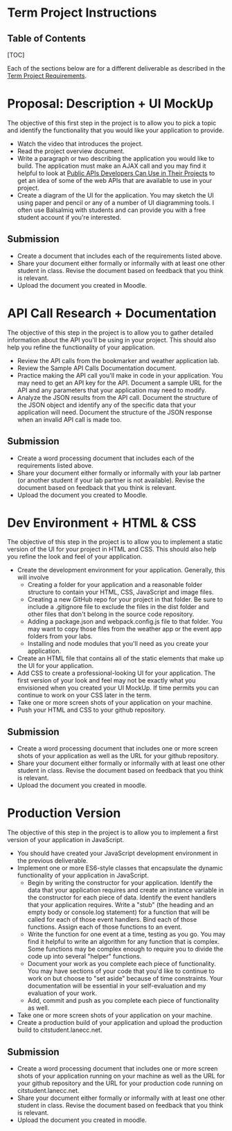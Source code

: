 <h1>Term Project Instructions</h1>

<h2>Table of Contents</h2>

[TOC]

Each of the sections below are for a different deliverable as described in the [Term Project Requirements](CS233JS_ProjectRequirements.html).

# Proposal: Description + UI MockUp

The objective of this first step in the project is to allow you to pick a topic and identify the functionality that you would like your application to provide.

- Watch the video that introduces the project.
- Read the project overview document.
- Write a paragraph or two describing the application you would like to build.  The application must make an AJAX call and you may find it helpful to  look at [Public APIs Developers Can Use in Their Projects](https://www.freecodecamp.org/news/public-apis-for-developers/) to get an idea of some of the web APIs that are available to use in your project.
- Create a diagram of the UI for the application. You may sketch the UI using paper and pencil or any of a number of UI diagramming tools. I often use Balsalmiq with students and can provide you with a free student account if you're interested.

## Submission

- Create a document that includes each of the requirements listed above.
- Share your document either formally or informally with at least one other student in class. Revise the document based on feedback that you think is relevant.
- Upload the document you created in Moodle.

# API Call Research + Documentation

The objective of this step in the project is to allow you to gather detailed information about the API you'll be using in your project. This should also help you refine the functionality of your application.

- Review the API calls from the bookmarker and weather application lab.
- Review the Sample API Calls Documentation document.
- Practice making the API call you'll make in code in your application. You may need to get an API key for the API. Document a sample URL for the API  and any parameters that your application may need to modify.
- Analyze the JSON results from the API call. Document the structure of the JSON object and identify any of the specific data that your application will need. Document the structure of the JSON response when an invalid API  call is made too.

## Submission

- Create a word processing document that includes each of the requirements listed above.
- Share your document either formally or informally with your lab partner (or another student if your lab partner is not available). Revise the document based on feedback that you think is relevant.
- Upload the document you created to Moodle.

# Dev Environment + HTML & CSS

The objective of this step in the  project is to allow you to implement a static version of the UI for your project in HTML and CSS. This should also help you refine the look and feel of your application.

- Create the development environment for your application. Generally, this will involve 
  - Creating a folder for your application and a reasonable folder structure to contain your HTML, CSS, JavaScript and image files.
  - Creating a new GitHub repo for your project in that folder. Be sure to include a .gitignore file to exclude the files in the dist folder and other files that don't belong in the source code repository.
  - Adding a package.json and webpack.config.js file to that folder. You may want to copy those files from the weather app or the event app folders from  your labs.
  - Installing and node modules that you'll need as you create your application.
- Create an HTML file that contains all of the static elements that make up the UI for your application.
- Add CSS to create a professional-looking UI for your application. The  first version of your look and feel may not be exactly what you  envisioned when you created your UI MockUp. If time permits you can  continue to work on your CSS later in the term.
- Take one or more screen shots of your application on your machine.
- Push your HTML and CSS to your github repository.

## Submission

- Create a word processing document that includes one or more screen shots of  your application as well as the URL for your github repository.
- Share your document either formally or informally with at least one other  student in class. Revise the document based on feedback that you think  is relevant.
- Upload the document you created in moodle.

# Production Version

The objective of this step in the project is to allow you to implement a first version of your application in JavaScript. 

- You should have created your JavaScript development environment in the previous deliverable.
- Implement one or more ES6-style classes that encapsulate the dynamic functionality of your application in JavaScript.
  - Begin by writing the constructor for your application. Identify the data  that your application requires and create an instance variable in the  constructor for each piece of data. Identify the event handlers that  your application requires. Write a "stub" (the heading and an empty  body or console.log statement) for a function that will be called for  each of those event handlers. Bind each of those functions. Assign  each of those functions to an event. 
  - Write the function for one event at a time, testing as you go. You may find it helpful to write  an algorithm for any function that is complex. Some functions may be  complex enough to require you to divide the code up into several  "helper" functions.
  - Document your work as you complete each  piece of functionality. You may have sections of your code that you'd  like to continue to work on but choose to "set aside" because of time  constraints. Your documentation will be essential in your  self-evaluation and my evaluation of your work.
  - Add, commit and push as you complete each piece of functionality as well.
- Take one or more screen shots of your application on your machine.
- Create a production build of your application and upload the production build to citstudent.lanecc.net.

## Submission

- Create a word processing document that includes one or more screen shots of  your application running on your machine as well as the URL for your  github repository and the URL for your production code running on citstudent.lanecc.net.
- Share your document either formally or  informally with at least one other student in class. Revise the document based on feedback that you think is relevant.
- Upload the document you created in moodle.
